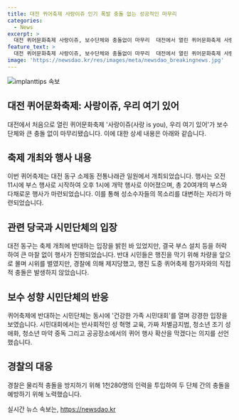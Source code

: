 ```yaml
---
title: 대전 퀴어축제 사랑이쥬 인기 폭발 충돌 없는 성공적인 마무리
categories:
  - News
excerpt: >
  대전 퀴어문화축제 사랑이쥬, 보수단체와 충돌없이 마무리  대전에서 열린 퀴어문화축제 사랑이쥬는 보수 단체와의 큰 충돌 없이 평화롭게 마무리됐다. 주최측은 20여개 부스를 설치하고 성소수자들의 목소리를 대변하는 행사를 진행했으며, 경찰은 두 단체 간 물리적 충돌을 예방하기 위해 1천280명의 인력을 투입했다. 퀴어축제 참가자 700여명은 도심 2.7㎞를 행진했고, 보수 성향 시민단체는 건강한 가족 시민대회를 열며 강경한 입장을 보였다.
feature_text: >
  대전 퀴어문화축제 사랑이쥬, 보수단체와 충돌없이 마무리  대전에서 열린 퀴어문화축제 사랑이쥬는 보수 단체와의 큰 충돌 없이 평화롭게 마무리됐다. 주최측은 20여개 부스를 설치하고 성소수자들의 목소리를 대변하는 행사를 진행했으며, 경찰은 두 단체 간 물리적 충돌을 예방하기 위해 1천280명의 인력을 투입했다. 퀴어축제 참가자 700여명은 도심 2.7㎞를 행진했고, 보수 성향 시민단체는 건강한 가족 시민대회를 열며 강경한 입장을 보였다.
image: 'https://newsdao.kr/res/images/meta/newsdao_breakingnews.jpg'
---
```


<p><img src="https://newsdao.kr/res/images/meta/newsdao_breakingnews.jpg" alt="implanttips 속보" /></p>

<h2 data-ke-size="size26">대전 퀴어문화축제: 사랑이쥬, 우리 여기 있어</h2>

<p data-ke-size="size16">대전에서 처음으로 열린 퀴어문화축제 '사랑이쥬(사랑 is you), 우리 여기 있어'가 보수 단체와 큰 충돌 없이 마무리됐습니다. 이에 대한 상세 내용은 아래와 같습니다.</p>

<h2 data-ke-size="size24">축제 개최와 행사 내용</h2>

<p data-ke-size="size16">이번 퀴어축제는 대전 동구 소제동 전통나래관 일원에서 개최되었습니다. 행사는 오전 11시에 부스 행사로 시작하여 오후 1시에 개막 행사로 이어졌으며, 총 20여개의 부스와 다채로운 행사가 마련되었습니다. 이를 통해 성소수자들의 목소리를 대변하는 자리가 마련되었습니다.</p>

<h2 data-ke-size="size24">관련 당국과 시민단체의 입장</h2>

<p data-ke-size="size16">대전 동구는 축제 개최에 반대하는 입장을 밝힌 바 있었지만, 결국 부스 설치 등을 허락하여 큰 마찰 없이 행사가 진행되었습니다. 반대 시민들은 행진을 막기 위해 차량을 앞으로 몰며 시위를 벌였지만, 경찰에 의해 제지당했고, 행진 도중 퀴어축제 참가자와의 직접적 충돌은 발생하지 않았습니다.</p>

<h2 data-ke-size="size24">보수 성향 시민단체의 반응</h2>

<p data-ke-size="size16">퀴어축제에 반대하는 시민단체는 동시에 '건강한 가족 시민대회'를 열며 강경한 입장을 보였습니다. 시민대회에서는 반사회적인 성 혁명 교육, 가짜 차별금지법, 청소년 조기 성애화, 청소년 마약 중독 그리고 공공장소에서의 퀴어 행사 확산을 막겠다는 의지를 선언했습니다.</p>

<h2 data-ke-size="size24">경찰의 대응</h2>

<p data-ke-size="size16">경찰은 물리적 충돌을 방지하기 위해 1천280명의 인력을 투입하여 두 단체 간의 충돌을 예방하기 위해 노력했습니다.</p>
실시간 뉴스 속보는, <a href="https://newsdao.kr" rel="dofollow">https://newsdao.kr</a>


